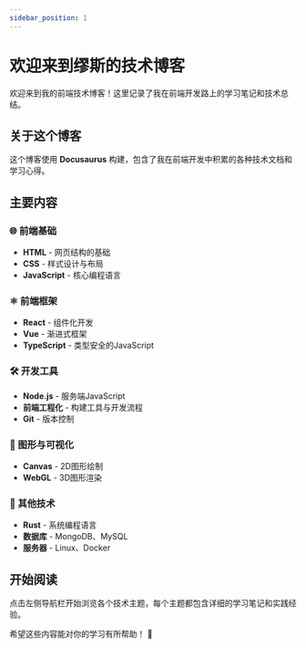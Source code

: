 ```yaml
---
sidebar_position: 1
---
```


# 欢迎来到缪斯的技术博客

欢迎来到我的前端技术博客！这里记录了我在前端开发路上的学习笔记和技术总结。

## 关于这个博客

这个博客使用 **Docusaurus** 构建，包含了我在前端开发中积累的各种技术文档和学习心得。

## 主要内容

### 🌐 前端基础
- **HTML** - 网页结构的基础
- **CSS** - 样式设计与布局
- **JavaScript** - 核心编程语言

### ⚛️ 前端框架
- **React** - 组件化开发
- **Vue** - 渐进式框架
- **TypeScript** - 类型安全的JavaScript

### 🛠️ 开发工具
- **Node.js** - 服务端JavaScript
- **前端工程化** - 构建工具与开发流程
- **Git** - 版本控制

### 🎨 图形与可视化
- **Canvas** - 2D图形绘制
- **WebGL** - 3D图形渲染

### 🔧 其他技术
- **Rust** - 系统编程语言
- **数据库** - MongoDB、MySQL
- **服务器** - Linux、Docker

## 开始阅读

点击左侧导航栏开始浏览各个技术主题，每个主题都包含详细的学习笔记和实践经验。

希望这些内容能对你的学习有所帮助！ 🚀
